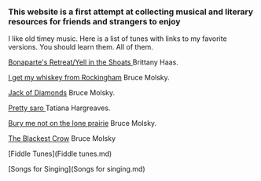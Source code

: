 ### This website is a first attempt at collecting musical and literary resources for friends and strangers to enjoy ###


I like old timey music. Here is a list of tunes with links to my favorite versions. You should learn them. All of them.

<a href ="https://www.youtube.com/watch?v=AI6Z04d5Wpc"> Bonaparte's Retreat/Yell in the Shoats </a> Brittany Haas.

<a href ="https://www.youtube.com/watch?v=lYh0LyhTj_Q"> I get my whiskey from Rockingham</a> Bruce Molsky.

<a href ="https://www.youtube.com/watch?v=jxmtrd0H8og"> Jack of Diamonds</a> Bruce Molsky.

<a href ="https://www.youtube.com/watch?v=VerYTG1MlhE&list=PLuyJzev9Xki1k2t9YB1geYq0CXl3-NhCQ"> Pretty saro </a>Tatiana Hargreaves.

<a href ="https://www.youtube.com/watch?v=kuhtMnm6KjM"> Bury me not on the lone prairie</a> Bruce Molsky.

<a href ="https://www.youtube.com/watch?v=d6jh1vqNvMs">The Blackest Crow</a> Bruce Molsky

<!--[List of Books](pdf resources\List of Books.docx)

[Table of books](Tables\Community library.xlsx)-->

[Fiddle Tunes](Fiddle tunes.md)

[Songs for Singing](Songs for singing.md)
